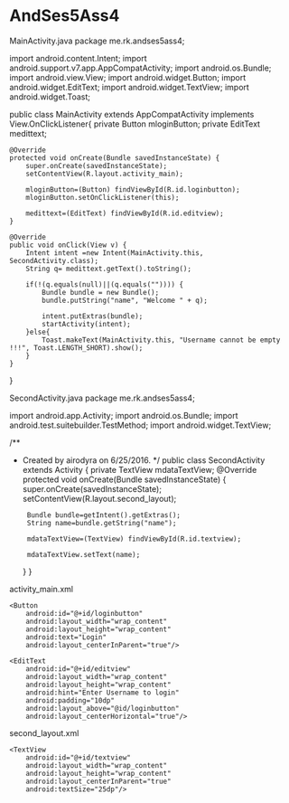 # AndSes5Ass4
MainActivity.java
package me.rk.andses5ass4;

import android.content.Intent;
import android.support.v7.app.AppCompatActivity;
import android.os.Bundle;
import android.view.View;
import android.widget.Button;
import android.widget.EditText;
import android.widget.TextView;
import android.widget.Toast;

public class MainActivity extends AppCompatActivity implements View.OnClickListener{
    private Button mloginButton;
    private EditText medittext;


    @Override
    protected void onCreate(Bundle savedInstanceState) {
        super.onCreate(savedInstanceState);
        setContentView(R.layout.activity_main);

        mloginButton=(Button) findViewById(R.id.loginbutton);
        mloginButton.setOnClickListener(this);

        medittext=(EditText) findViewById(R.id.editview);
    }

    @Override
    public void onClick(View v) {
        Intent intent =new Intent(MainActivity.this, SecondActivity.class);
        String q= medittext.getText().toString();

        if(!(q.equals(null)||(q.equals("")))) {
            Bundle bundle = new Bundle();
            bundle.putString("name", "Welcome " + q);

            intent.putExtras(bundle);
            startActivity(intent);
        }else{
            Toast.makeText(MainActivity.this, "Username cannot be empty !!!", Toast.LENGTH_SHORT).show();
        }
    }
}

SecondActivity.java
package me.rk.andses5ass4;

import android.app.Activity;
import android.os.Bundle;
import android.test.suitebuilder.TestMethod;
import android.widget.TextView;

/**
 * Created by airodyra on 6/25/2016.
 */
public class SecondActivity extends Activity {
    private TextView mdataTextView;
    @Override
    protected void onCreate(Bundle savedInstanceState) {
        super.onCreate(savedInstanceState);
        setContentView(R.layout.second_layout);

        Bundle bundle=getIntent().getExtras();
        String name=bundle.getString("name");

        mdataTextView=(TextView) findViewById(R.id.textview);

        mdataTextView.setText(name);

    }
}

activity_main.xml
<?xml version="1.0" encoding="utf-8"?>
<RelativeLayout xmlns:android="http://schemas.android.com/apk/res/android"
    xmlns:tools="http://schemas.android.com/tools"
    android:layout_width="match_parent"
    android:layout_height="match_parent"
    android:paddingBottom="@dimen/activity_vertical_margin"
    android:paddingLeft="@dimen/activity_horizontal_margin"
    android:paddingRight="@dimen/activity_horizontal_margin"
    android:paddingTop="@dimen/activity_vertical_margin"
    tools:context="me.rk.andses5ass4.MainActivity"
    android:background="@android:color/holo_orange_light">

    <Button
        android:id="@+id/loginbutton"
        android:layout_width="wrap_content"
        android:layout_height="wrap_content"
        android:text="Login"
        android:layout_centerInParent="true"/>

    <EditText
        android:id="@+id/editview"
        android:layout_width="wrap_content"
        android:layout_height="wrap_content"
        android:hint="Enter Username to login"
        android:padding="10dp"
        android:layout_above="@id/loginbutton"
        android:layout_centerHorizontal="true"/>
</RelativeLayout>

second_layout.xml
<?xml version="1.0" encoding="utf-8"?>
<RelativeLayout xmlns:android="http://schemas.android.com/apk/res/android"
    android:orientation="vertical" android:layout_width="match_parent"
    android:layout_height="match_parent">

    <TextView
        android:id="@+id/textview"
        android:layout_width="wrap_content"
        android:layout_height="wrap_content"
        android:layout_centerInParent="true"
        android:textSize="25dp"/>

</RelativeLayout>
